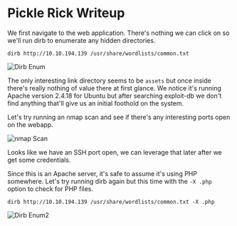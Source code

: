 
# Pickle Rick Writeup

We first navigate to the web application. There's nothing we can click on so we'll run dirb to enumerate any hidden directories.

`dirb http://10.10.194.139 /usr/share/wordlists/common.txt`

![Dirb Enum](https://i.ibb.co/DfTnt4Y/dirbEnum.png)

The only interesting link directory seems to be  `assets` but once inside there's really nothing of value there at first glance. We notice it's running Apache version 2.4.18 for Ubuntu but after searching exploit-db we don't find anything that'll give us an initial foothold on the system.

Let's try running an nmap scan and see if there's any interesting ports open on the webapp.

![nmap Scan](https://i.ibb.co/88G0q6q/nmapScan.png)

Looks like we have an SSH port open, we can leverage that later after we get some credentials.

Since this is an Apache server, it's safe to assume it's using PHP somewhere. Let's try running dirb again but this time with the `-X .php` option to check for PHP files.

`dirb http://10.10.194.139 /usr/share/wordlists/common.txt -X .php`

![Dirb Enum2](https://i.ibb.co/cCdpRDR/dirb-Enum2.png)
